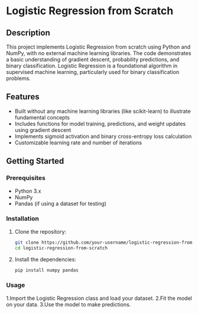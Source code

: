 # Logistic Regression from Scratch

## Description
This project implements Logistic Regression from scratch using Python and NumPy, with no external machine learning libraries. The code demonstrates a basic understanding of gradient descent, probability predictions, and binary classification. Logistic Regression is a foundational algorithm in supervised machine learning, particularly used for binary classification problems.

## Features
- Built without any machine learning libraries (like scikit-learn) to illustrate fundamental concepts
- Includes functions for model training, predictions, and weight updates using gradient descent
- Implements sigmoid activation and binary cross-entropy loss calculation
- Customizable learning rate and number of iterations


## Getting Started

### Prerequisites
- Python 3.x
- NumPy
- Pandas (if using a dataset for testing)

### Installation
1. Clone the repository:
   ```bash
   git clone https://github.com/your-username/logistic-regression-from-scratch.git
   cd logistic-regression-from-scratch
2. Install the dependencies:
   ```bash
   pip install numpy pandas

### Usage

1.Import the Logistic Regression class and load your dataset.
2.Fit the model on your data.
3.Use the model to make predictions.


